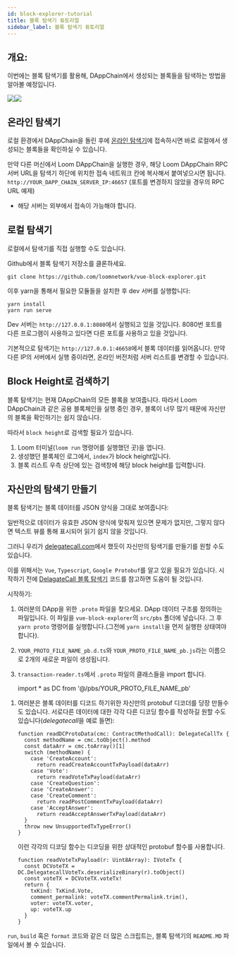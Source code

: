 ```yaml
---
id: block-explorer-tutorial
title: 블록 탐색기 튜토리얼
sidebar_label: 블록 탐색기 튜토리얼
---
```


## 개요:

이번에는 블록 탐색기를 활용해, DAppChain에서 생성되는 블록들을 탐색하는 방법을 알아볼 예정입니다.

![](/developers/img/block_explorer.png)![](/developers/img/block_explorer_details.png)

## 온라인 탐색기

로컬 환경에서 DAppChain을 돌린 후에 [온라인 탐색기](https://basechain-blockexplorer.dappchains.com)에 접속하시면 바로 로컬에서 생성되는 블록들을 확인하실 수 있습니다.

만약 다른 머신에서 Loom DAppChain을 실행한 경우, 해당 Loom DAppChain RPC 서버 URL을 탐색기 하단에 위치한 접속 네트워크 칸에 복사해서 붙여넣으시면 됩니다. `http://YOUR_DAPP_CHAIN_SERVER_IP:46657` (포트를 변경하지 않았을 경우의 RPC URL 예제)

- 해당 서버는 외부에서 접속이 가능해야 합니다.

## 로컬 탐색기

로컬에서 탐색기를 직접 실행할 수도 있습니다.

Github에서 블록 탐색기 저장소를 클론하세요.

    git clone https://github.com/loomnetwork/vue-block-explorer.git

이후 yarn을 통해서 필요한 모듈들을 설치한 후 dev 서버를 실행합니다:

    yarn install
    yarn run serve

Dev 서버는 `http://127.0.0.1:8080`에서 실행되고 있을 것입니다. 8080번 포트를 다른 프로그램이 사용하고 있다면 다른 포트를 사용하고 있을 것입니다.

기본적으로 탐색기는 `http://127.0.0.1:46658`에서 블록 데이터를 읽어옵니다. 만약 다른 IP의 서버에서 실행 중이라면, 온라인 버전처럼 서버 리스트를 변경할 수 있습니다.

## Block Height로 검색하기

블록 탐색기는 현재 DAppChain의 모든 블록을 보여줍니다. 따라서 Loom DAppChain과 같은 공용 블록체인을 실행 중인 경우, 블록이 너무 많기 때문에 자신만의 블록을 확인하기는 쉽지 않습니다.

따라서 `block height`로 검색할 필요가 있습니다.

1. Loom 터미널(`loom run` 명령어를 실행했던 곳)을 엽니다.
2. 생성했던 블록체인 로그에서, `index`가 block height입니다.
3. 블록 리스트 우측 상단에 있는 검색창에 해당 block height를 입력합니다.

## 자신만의 탐색기 만들기

블록 탐색기는 블록 데이터를 JSON 양식을 그대로 보여줍니다:

일반적으로 데이터가 유효한 JSON 양식에 맞춰져 있으면 문제가 없지만, 그렇지 않다면 텍스트 뷰를 통해 표시되어 읽기 쉽지 않을 것입니다.

그러니 우리가 [delegatecall.com](http://blockchain.delegatecall.com)에서 했듯이 자신만의 탐색기를 만들기를 원할 수도 있습니다.

이를 위해서는 `Vue`, `Typescript`, `Google Protobuf`를 알고 있을 필요가 있습니다. 시작하기 전에 [DelagateCall 블록 탐색기](https://github.com/loomnetwork/vue-block-explorer/tree/dc-2) 코드를 참고하면 도움이 될 것입니다.

시작하기:

1. 여러분의 DApp을 위한 `.proto` 파일을 찾으세요. DApp 데이터 구조를 정의하는 파일입니다. 이 파일을 `vue-block-explorer`의 `src/pbs` 폴더에 넣습니다. 그 후 `yarn proto` 명령어를 실행합니다.(그전에 `yarn install`을 먼저 실행한 상태여야 합니다).
2. `YOUR_PROTO_FILE_NAME_pb.d.ts`와 `YOUR_PROTO_FILE_NAME_pb.js`라는 이름으로 2개의 새로운 파일이 생성됩니다.
3. `transaction-reader.ts`에서 `.proto` 파일의 클래스들을 import 합니다.

   import \* as DC from '@/pbs/YOUR_PROTO_FILE_NAME_pb'

1)  여러분은 블록 데이터를 디코드 하기위한 자신만의 protobuf 디코더를 당장 만들수도 있습니다. 서로다른 데이터에 대한 각각 다른 디코딩 함수를 작성하길 원할 수도 있습니다(*delegatecall*을 예로 들면):

        function readDCProtoData(cmc: ContractMethodCall): DelegateCallTx {
          const methodName = cmc.toObject().method
          const dataArr = cmc.toArray()[1]
          switch (methodName) {
            case 'CreateAccount':
              return readCreateAccountTxPayload(dataArr)
            case 'Vote':
              return readVoteTxPayload(dataArr)
            case 'CreateQuestion':
            case 'CreateAnswer':
            case 'CreateComment':
              return readPostCommentTxPayload(dataArr)
            case 'AcceptAnswer':
              return readAcceptAnswerTxPayload(dataArr)
          }
          throw new UnsupportedTxTypeError()
        }

    이런 각각의 디코딩 함수는 디코딩을 위한 상대적인 protobuf 함수를 사용합니다.

        function readVoteTxPayload(r: Uint8Array): IVoteTx {
          const DCVoteTX = DC.DelegatecallVoteTx.deserializeBinary(r).toObject()
          const voteTX = DCVoteTX.voteTx!
          return {
            txKind: TxKind.Vote,
            comment_permalink: voteTX.commentPermalink.trim(),
            voter: voteTX.voter,
            up: voteTX.up
          }
        }

`run`, `build` 혹은 `format` 코드와 같은 더 많은 스크립트는, 블록 탐색기의 `README.MD` 파일에서 볼 수 있습니다.
